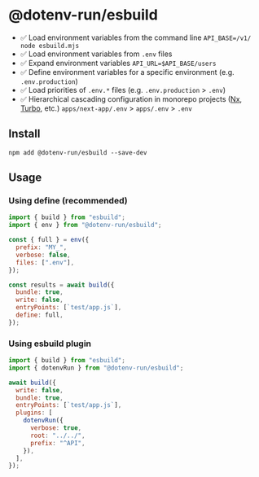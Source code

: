 # @dotenv-run/esbuild

- ✅ Load environment variables from the command line `API_BASE=/v1/ node esbuild.mjs`
- ✅ Load environment variables from `.env` files
- ✅ Expand environment variables `API_URL=$API_BASE/users`
- ✅ Define environment variables for a specific environment (e.g. `.env.production`)
- ✅ Load priorities of `.env.*` files (e.g. `.env.production` > `.env`)
- ✅ Hierarchical cascading configuration in monorepo projects ([Nx](https://nx.dev), [Turbo](https://turbo.build/), etc.)
  `apps/next-app/.env` > `apps/.env` > `.env`

## Install

```console
npm add @dotenv-run/esbuild --save-dev
```

## Usage

### Using define (recommended)

```js
import { build } from "esbuild";
import { env } from "@dotenv-run/esbuild";

const { full } = env({
  prefix: "MY_",
  verbose: false,
  files: [".env"],
});

const results = await build({
  bundle: true,
  write: false,
  entryPoints: [`test/app.js`],
  define: full,
});
```

### Using esbuild plugin

```js
import { build } from "esbuild";
import { dotenvRun } from "@dotenv-run/esbuild";

await build({
  write: false,
  bundle: true,
  entryPoints: [`test/app.js`],
  plugins: [
    dotenvRun({
      verbose: true,
      root: "../../",
      prefix: "^API",
    }),
  ],
});
```
